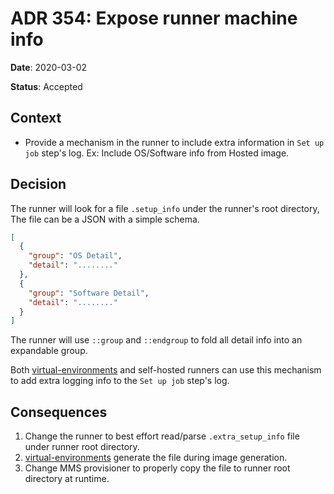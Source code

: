 # ADR 354: Expose runner machine info

**Date**: 2020-03-02

**Status**: Accepted

## Context

- Provide a mechanism in the runner to include extra information in `Set up job` step's log.
  Ex: Include OS/Software info from Hosted image.

## Decision

The runner will look for a file `.setup_info` under the runner's root directory, The file can be a JSON with a simple schema.
```json
[
  {
    "group": "OS Detail",
    "detail": "........"
  },
  {
    "group": "Software Detail",
    "detail": "........"
  }
]
```
The runner will use `::group` and `::endgroup` to fold all detail info into an expandable group.

Both [virtual-environments](https://github.com/actions/virtual-environments) and self-hosted runners can use this mechanism to add extra logging info to the `Set up job` step's log.

## Consequences

1. Change the runner to best effort read/parse `.extra_setup_info` file under runner root directory.
2. [virtual-environments](https://github.com/actions/virtual-environments) generate the file during image generation.
3. Change MMS provisioner to properly copy the file to runner root directory at runtime.
